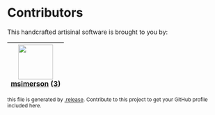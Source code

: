 # Contributors

This handcrafted artisinal software is brought to you by:

| <img height="80" src="https://avatars.githubusercontent.com/u/261635?v=4"><br><a href="https://github.com/msimerson">msimerson</a> (<a href="https://github.com/haraka/haraka-plugin-template/commits?author=msimerson">3</a>)|
| :---: |

<sub>this file is generated by [.release](https://github.com/msimerson/.release).
Contribute to this project to get your GitHub profile included here.</sub>
